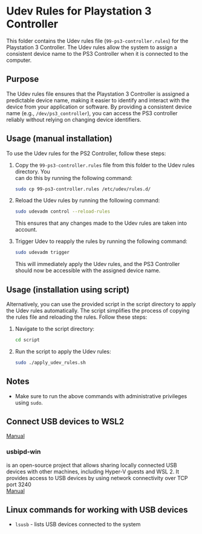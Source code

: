 # Udev Rules for Playstation 3 Controller

This folder contains the Udev rules file (`99-ps3-controller.rules`) for the Playstation 3 Controller. The Udev rules allow the system to assign a consistent device name to the PS3 Controller when it is connected to the computer.

## Purpose

The Udev rules file ensures that the Playstation 3 Controller is assigned a predictable device name, making it easier to identify and interact with the device from your application or software. By providing a consistent device name (e.g., `/dev/ps3_controller`), you can access the PS3 controller reliably without relying on changing device identifiers.

## Usage (manual installation)

To use the Udev rules for the PS2 Controller, follow these steps:

1. Copy the `99-ps3-controller.rules` file from this folder to the Udev rules directory. You   
   can do this by running the following command:

   ```bash
   sudo cp 99-ps3-controller.rules /etc/udev/rules.d/
   ```

2. Reload the Udev rules by running the following command:

   ```bash
   sudo udevadm control --reload-rules
   ```
   
   This ensures that any changes made to the Udev rules are taken into account.

3. Trigger Udev to reapply the rules by running the following command:

   ```bash
   sudo udevadm trigger
   ```

   This will immediately apply the Udev rules, and the PS3 Controller should now be accessible with the assigned device name.

## Usage (installation using script)

Alternatively, you can use the provided script in the script directory to apply the Udev rules automatically. The script simplifies the process of copying the rules file and reloading the rules. Follow these steps:

1. Navigate to the script directory:

   ```bash 
   cd script

2. Run the script to apply the Udev rules:
  
   ```bash
   sudo ./apply_udev_rules.sh

## Notes

- Make sure to run the above commands with administrative privileges using `sudo`.

## Connect USB devices to WSL2

[Manual](https://learn.microsoft.com/en-us/windows/wsl/connect-usb)

### usbipd-win
 is an open-source project that allows sharing locally connected USB devices with other machines, including Hyper-V guests and WSL 2. It provides access to USB devices by using network connectivity over TCP port 3240  
[Manual](https://github.com/dorssel/usbipd-win/wiki/WSL-support)

## Linux commands for working with USB devices
- `lsusb` - lists USB devices connected to the system

